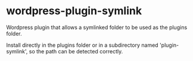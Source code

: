 wordpress-plugin-symlink
========================

Wordpress plugin that allows a symlinked folder to be used as the plugins folder.

Install directly in the plugins folder or in a subdirectory named 'plugin-symlink', so the path can be detected correctly.
